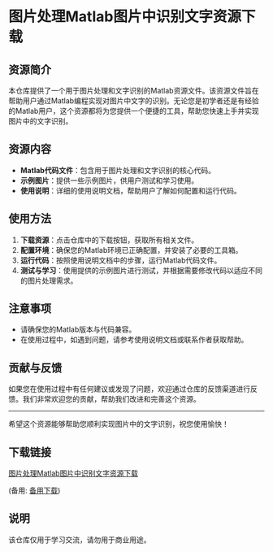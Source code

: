 # 图片处理Matlab图片中识别文字资源下载

## 资源简介

本仓库提供了一个用于图片处理和文字识别的Matlab资源文件。该资源文件旨在帮助用户通过Matlab编程实现对图片中文字的识别。无论您是初学者还是有经验的Matlab用户，这个资源都将为您提供一个便捷的工具，帮助您快速上手并实现图片中的文字识别。

## 资源内容

- **Matlab代码文件**：包含用于图片处理和文字识别的核心代码。
- **示例图片**：提供一些示例图片，供用户测试和学习使用。
- **使用说明**：详细的使用说明文档，帮助用户了解如何配置和运行代码。

## 使用方法

1. **下载资源**：点击仓库中的下载按钮，获取所有相关文件。
2. **配置环境**：确保您的Matlab环境已正确配置，并安装了必要的工具箱。
3. **运行代码**：按照使用说明文档中的步骤，运行Matlab代码文件。
4. **测试与学习**：使用提供的示例图片进行测试，并根据需要修改代码以适应不同的图片处理需求。

## 注意事项

- 请确保您的Matlab版本与代码兼容。
- 在使用过程中，如遇到问题，请参考使用说明文档或联系作者获取帮助。

## 贡献与反馈

如果您在使用过程中有任何建议或发现了问题，欢迎通过仓库的反馈渠道进行反馈。我们非常欢迎您的贡献，帮助我们改进和完善这个资源。

---

希望这个资源能够帮助您顺利实现图片中的文字识别，祝您使用愉快！

## 下载链接
[图片处理Matlab图片中识别文字资源下载](https://pan.quark.cn/s/f8695550d06d) 

(备用: [备用下载](https://pan.baidu.com/s/1AH11V6JmecvPDnURn6RUPQ?pwd=1234))

## 说明

该仓库仅用于学习交流，请勿用于商业用途。
